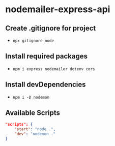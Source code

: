 # nodemailer-express-api

## Create .gitignore for project

- `npx gitignore node`

## Install required packages

- `npm i express nodemailer dotenv cors`

## Install devDependencies

- `npm i -D nodemon`

## Available Scripts

```json
"scripts": {
    "start": "node .",
    "dev": "nodemon ."
}
```
